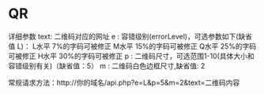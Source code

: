 # QR
详细参数
text: 二维码对应的网址
e  : 容错级别(errorLevel)，可选参数如下(缺省值 L)：
     L水平 7%的字码可被修正
     M水平 15%的字码可被修正
     Q水平 25%的字码可被修正
     H水平 30%的字码可被修正
p  : 二维码尺寸，可选范围1-10(具体大小和容错级别有关)（缺省值：5）
m  : 二维码白色边框尺寸,缺省值: 2

常规请求方法：http://你的域名/api.php?e=L&p=5&m=2&text=二维码内容
